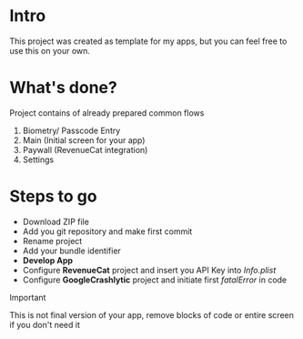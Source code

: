 
# Intro
This project was created as template for my apps, but you can feel free to use this on your own.
# What's done?
Project contains of already prepared common flows
1. Biometry/ Passcode Entry
2. Main (Initial screen for your app)
3. Paywall (RevenueCat integration)
4. Settings
# Steps to go
- Download ZIP file
- Add you git repository and make first commit
- Rename project
- Add your bundle identifier
- **Develop App**
- Configure **RevenueCat** project and insert you API Key into *Info.plist*
- Configure **GoogleCrashlytic** project and initiate first *fatalError* in code

> [!IMPORTANT]
> This is not final version of your app, remove blocks of code or entire screen if you don't need it
